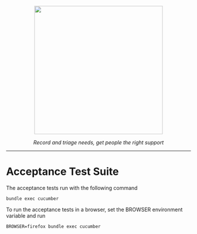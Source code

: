 <p align="center">
    <a href="https://beacon-support-staging.herokuapp.com/">
        <img src="https://github.com/wearefuturegov/beacon/blob/master/app/assets/images/beacon.png?raw=true" width="350px" />               
    </a>
</p>
  
<p align="center">
    <em>Record and triage needs, get people the right support</em>         
</p>

---

# Acceptance Test Suite

The acceptance tests run with the following command
```
bundle exec cucumber
```

To run the acceptance tests in a browser, set the BROWSER environment variable and run
```
BROWSER=firefox bundle exec cucumber
```